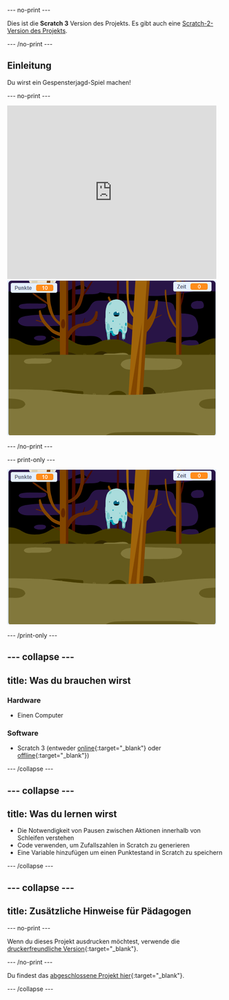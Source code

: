--- no-print ---

Dies ist die **Scratch 3** Version des Projekts. Es gibt auch eine [Scratch-2-Version des Projekts](https://projects.raspberrypi.org/de-DE/projects/ghostbusters-scratch2).

--- /no-print ---

## Einleitung

Du wirst ein Gespensterjagd-Spiel machen!

--- no-print ---

<div class="scratch-preview">
  <iframe allowtransparency="true" width="485" height="402" src="https://scratch.mit.edu/projects/embed/276874679/?autostart=false" frameborder="0" scrolling="no"></iframe>
  <img src="images/showcase-static.png">
</div>

--- /no-print ---

--- print-only ---

![Vorschau](images/showcase-static.png)

--- /print-only ---

--- collapse ---
---
title: Was du brauchen wirst
---

### Hardware

- Einen Computer

### Software

- Scratch 3 (entweder [online](http://rpf.io/scratchon){:target="_blank"} oder [offline](http://rpf.io/scratchoff){:target="_blank"})

--- /collapse ---

--- collapse ---
---
title: Was du lernen wirst
---

- Die Notwendigkeit von Pausen zwischen Aktionen innerhalb von Schleifen verstehen
- Code verwenden, um Zufallszahlen in Scratch zu generieren
- Eine Variable hinzufügen um einen Punktestand in Scratch zu speichern

--- /collapse ---

--- collapse ---
---
title: Zusätzliche Hinweise für Pädagogen
---

--- no-print ---

Wenn du dieses Projekt ausdrucken möchtest, verwende die [druckerfreundliche Version](https://projects.raspberrypi.org/de-DE/projects/ghostbusters/print){:target="_blank"}.

--- /no-print ---

Du findest das [abgeschlossene Projekt hier](http://rpf.io/p/de-DE/ghostbusters-get){:target="_blank"}.

--- /collapse ---